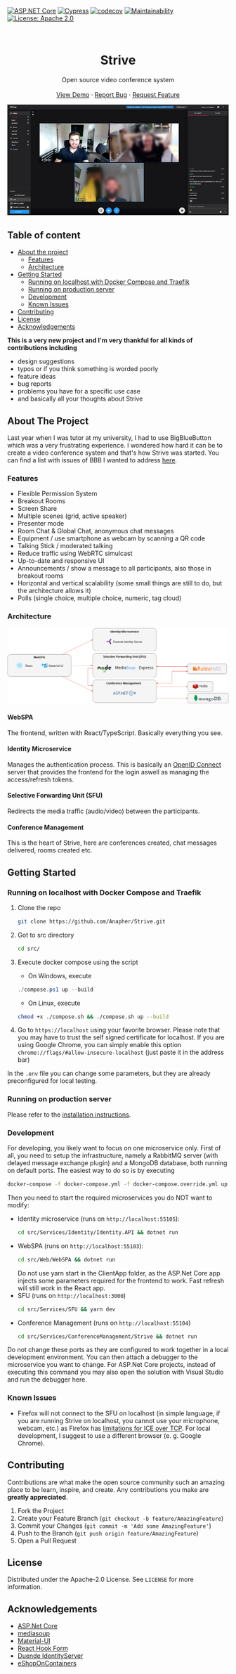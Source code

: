 [![ASP.NET Core](https://github.com/Anapher/Strive/actions/workflows/asp-net-core-test.yml/badge.svg)](https://github.com/Anapher/Strive/actions/workflows/asp-net-core-test.yml)
[![Cypress](https://img.shields.io/endpoint?url=https://dashboard.cypress.io/badge/simple/coci4n/develop&style=flat&logo=cypress)](https://dashboard.cypress.io/projects/coci4n/runs)
[![codecov](https://codecov.io/gh/Anapher/Strive/branch/develop/graph/badge.svg?token=G074V29MMN)](https://codecov.io/gh/Anapher/Strive)
[![Maintainability](https://api.codeclimate.com/v1/badges/8b02320c4149952fe1c5/maintainability)](https://codeclimate.com/github/Anapher/Strive/maintainability)
[![License: Apache 2.0](https://img.shields.io/badge/License-Apache%202.0-blue.svg)](./LICENSE)

<br />
<p align="center">
  <h1 align="center">Strive</h1>

  <p align="center">
    Open source video conference system
    <br />
    <br />
    <a href="https://demo.openstrive.org/">View Demo</a>
    ·
    <a href="https://github.com/Anapher/Strive/issues">Report Bug</a>
    ·
    <a href="https://github.com/Anapher/Strive/issues">Request Feature</a>
  </p>
</p>

![Preview image](./img/preview_breakout_room.jpg)

## Table of content

- [About the project](#about-the-project)
    - [Features](#features)
    - [Architecture](#architecture)
- [Getting Started](#getting-started)
    - [Running on localhost with Docker Compose and Traefik](#running-on-localhost-with-docker-compose-and-traefik)
    - [Running on production server](#running-on-production-server)
    - [Development](#development)
    - [Known Issues](#known-issues)
- [Contributing](#contributing)
- [License](#license)
- [Acknowledgements](#acknowledgements)

**This is a very new project and I'm very thankful for all kinds of contributions including**
- design suggestions
- typos or if you think something is worded poorly
- feature ideas
- bug reports
- problems you have for a specific use case
- and basically all your thoughts about Strive

## About The Project
Last year when I was tutor at my university, I had to use BigBlueButton which was a very frustrating experience. I wondered how hard it can be to create a video conference system and that's how Strive was started. You can find a list with issues of BBB I wanted to address [here](./advantages_over_bbb.md).


### Features

- Flexible Permission System
- Breakout Rooms
- Screen Share
- Multiple scenes (grid, active speaker)
- Presenter mode
- Room Chat & Global Chat, anonymous chat messages
- Equipment / use smartphone as webcam by scanning a QR code
- Talking Stick / moderated talking
- Reduce traffic using WebRTC simulcast
- Up-to-date and responsive UI
- Announcements / show a message to all participants, also those in breakout rooms
- Horizontal and vertical scalability (some small things are still to do, but the architecture allows it)
- Polls (single choice, multiple choice, numeric, tag cloud)


### Architecture
![Architecture](./img/architecture.png)

#### WebSPA
The frontend, written with React/TypeScript. Basically everything you see.

#### Identity Microservice
Manages the authentication process. This is basically an [OpenID Connect](https://openid.net/connect/) server that provides the frontend for the login aswell as managing the access/refresh tokens.

#### Selective Forwarding Unit (SFU)
Redirects the media traffic (audio/video) between the participants.

#### Conference Management
This is the heart of Strive, here are conferences created, chat messages delivered, rooms created etc.

<!-- GETTING STARTED -->
## Getting Started

### Running on localhost with Docker Compose and Traefik
1. Clone the repo
   ```sh
   git clone https://github.com/Anapher/Strive.git
   ```
   
2. Got to src directory
   ```sh
   cd src/
   ```
3. Execute docker compose using the script
   - On Windows, execute
   ```powershell
   ./compose.ps1 up --build
   ```
   - On Linux, execute
   ```sh
   chmod +x ./compose.sh && ./compose.sh up --build
   ```
4. Go to `https://localhost` using your favorite browser. Please note that you may have to trust the self signed certificate for localhost. If you are using Google Chrome, you can simply enable this option `chrome://flags/#allow-insecure-localhost` (just paste it in the address bar)
   
In the `.env` file you can change some parameters, but they are already preconfigured for local testing.

### Running on production server
Please refer to the [installation instructions](./installation.md).

### Development
For developing, you likely want to focus on one microservice only. First of all, you need to setup the infrastructure, namely a RabbitMQ server (with delayed message exchange plugin) and a MongoDB database, both running on default ports.
The easiest way to do so is by executing
   ```sh
   docker-compose -f docker-compose.yml -f docker-compose.override.yml up nosqldata rabbitmq
   ```
   
Then you need to start the required microservices you do NOT want to modify:
- Identity microservice (runs on `http://localhost:55105`):
   ```sh
   cd src/Services/Identity/Identity.API && dotnet run
   ```
- WebSPA (runs on `http://localhost:55103`):
   ```sh
   cd src/Web/WebSPA && dotnet run
   ```
  Do not use yarn start in the ClientApp folder, as the ASP.Net Core app injects some parameters required for the frontend to work. Fast refresh will still work in the React app.
- SFU (runs on `http://localhost:3000`)
   ```sh
   cd src/Services/SFU && yarn dev
   ```
- Conference Management (runs on `http://localhost:55104`)
   ```sh
   cd src/Services/ConferenceManagement/Strive && dotnet run
   ```
Do not change these ports as they are configured to work together in a local development environment. You can then attach a debugger to the microservice you want to change. For ASP.Net Core projects, instead of executing this command you may also open the solution with Visual Studio and run the debugger here.

### Known Issues
- Firefox will not connect to the SFU on localhost (in simple language, if you are running Strive on localhost, you cannot use your microphone, webcam, etc.) as Firefox has [limitations for ICE over TCP](https://mediasoup.discourse.group/t/firefox-ice-failed-add-a-stun-server-and-see-about-webrtc-for-more-details/805). For local development, I suggest to use a different browser (e. g. Google Chrome).

<!-- CONTRIBUTING -->
## Contributing

Contributions are what make the open source community such an amazing place to be learn, inspire, and create. Any contributions you make are **greatly appreciated**.

1. Fork the Project
2. Create your Feature Branch (`git checkout -b feature/AmazingFeature`)
3. Commit your Changes (`git commit -m 'Add some AmazingFeature'`)
4. Push to the Branch (`git push origin feature/AmazingFeature`)
5. Open a Pull Request


<!-- LICENSE -->
## License

Distributed under the Apache-2.0 License. See `LICENSE` for more information.


<!-- ACKNOWLEDGEMENTS -->
## Acknowledgements
* [ASP.Net Core](https://docs.microsoft.com/en-us/aspnet/core)
* [mediasoup](https://mediasoup.org/)
* [Material-UI](https://material-ui.com/)
* [React Hook Form](https://react-hook-form.com/)
* [Duende IdentityServer](https://duendesoftware.com/)
* [eShopOnContainers](https://github.com/dotnet-architecture/eShopOnContainers)
